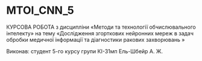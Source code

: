 # MTOI_CNN_5
КУРСОВА РОБОТА з дисципліни
«Методи та технології обчислювального інтелекту»
на тему «Дослідження згорткових нейронних мереж в задач обробки медичної інформації та діагностики ракових захворювань »
	

Виконав:
студент 5-го курсу
групи КІ-31мп
Ель-Шбейр А. Ж.
